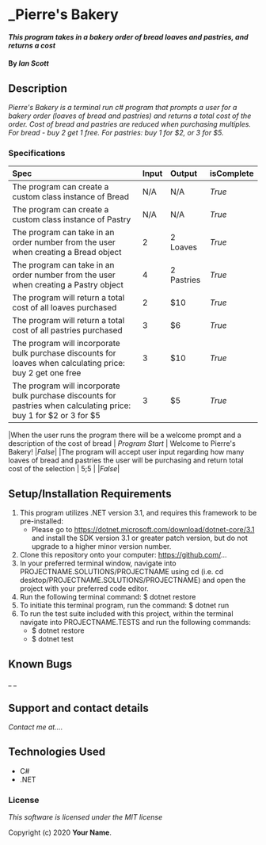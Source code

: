 # _Pierre's Bakery

#### _This program takes in a bakery order of bread loaves and pastries, and returns a cost_

#### By _**Ian Scott**_

## Description

_Pierre's Bakery is a terminal run c# program that prompts a user for a bakery order (loaves of bread and pastries) and returns a total cost of the order. Cost of bread and pastries are reduced when purchasing multiples. For bread - buy 2 get 1 free. For pastries: buy 1 for $2, or 3 for $5._

### Specifications
| Spec | Input | Output | isComplete |
| :-------------     | :------------- | :------------- |:------------- |
|The program can create a custom class instance of Bread | N/A |N/A  | _True_ |
|The program can create a custom class instance of Pastry | N/A | N/A | _True_ |
|The program can take in an order number from the user when creating a Bread object | 2 | 2 Loaves |_True_ |
|The program can take in an order number from the user when creating a Pastry object | 4 | 2 Pastries |_True_ |
|The program will return a total cost of all loaves purchased | 2 | $10 |_True_|
|The program will return a total cost of all pastries purchased | 3 | $6 |_True_|
|The program will incorporate bulk purchase discounts for loaves when calculating price: buy 2 get one free | 3 | $10 |_True_|
|The program will incorporate bulk purchase discounts for pastries when calculating price: buy 1 for $2 or 3 for $5 | 3 | $5 |_True_|

|When the user runs the program there will be a welcome prompt and a description of the cost of bread | _Program Start_ | Welcome to Pierre's Bakery! |_False_|
|The program will accept user input regarding how many loaves of bread and pastries the user will be purchasing and return total cost of the selection | 5;5 |  |_False_|

## Setup/Installation Requirements

1. This program utilizes .NET version 3.1, and requires this framework to be pre-installed:
    * Please go to https://dotnet.microsoft.com/download/dotnet-core/3.1 and install the SDK   version 3.1 or greater patch version, but do not upgrade to a higher minor version number.
2. Clone this repository onto your computer: https://github.com/...
3. In your preferred terminal window, navigate into PROJECTNAME.SOLUTIONS/PROJECTNAME using cd (i.e. cd desktop/PROJECTNAME.SOLUTIONS/PROJECTNAME) and open the project with your preferred code editor.
4. Run the following terminal command: $ dotnet restore
5. To initiate this terminal program, run the command: $ dotnet run
6. To run the test suite included with this project, within the terminal navigate into PROJECTNAME.TESTS and run the following commands:
    * $ dotnet restore
    * $ dotnet test


## Known Bugs

_ _

## Support and contact details

_Contact me at...._

## Technologies Used

- C#
- .NET

### License

_This software is licensed under the MIT license_

Copyright (c) 2020 **Your Name**.